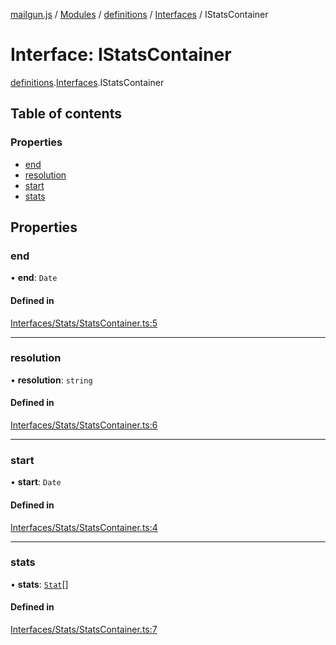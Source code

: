 [mailgun.js](../README.md) / [Modules](../modules.md) / [definitions](../modules/definitions.md) / [Interfaces](../modules/definitions.Interfaces.md) / IStatsContainer

# Interface: IStatsContainer

[definitions](../modules/definitions.md).[Interfaces](../modules/definitions.Interfaces.md).IStatsContainer

## Table of contents

### Properties

- [end](definitions.Interfaces.IStatsContainer.md#end)
- [resolution](definitions.Interfaces.IStatsContainer.md#resolution)
- [start](definitions.Interfaces.IStatsContainer.md#start)
- [stats](definitions.Interfaces.IStatsContainer.md#stats)

## Properties

### end

• **end**: `Date`

#### Defined in

[Interfaces/Stats/StatsContainer.ts:5](https://github.com/mailgun/mailgun.js/blob/aa3958c/lib/Interfaces/Stats/StatsContainer.ts#L5)

___

### resolution

• **resolution**: `string`

#### Defined in

[Interfaces/Stats/StatsContainer.ts:6](https://github.com/mailgun/mailgun.js/blob/aa3958c/lib/Interfaces/Stats/StatsContainer.ts#L6)

___

### start

• **start**: `Date`

#### Defined in

[Interfaces/Stats/StatsContainer.ts:4](https://github.com/mailgun/mailgun.js/blob/aa3958c/lib/Interfaces/Stats/StatsContainer.ts#L4)

___

### stats

• **stats**: [`Stat`](../modules/definitions.md#stat)[]

#### Defined in

[Interfaces/Stats/StatsContainer.ts:7](https://github.com/mailgun/mailgun.js/blob/aa3958c/lib/Interfaces/Stats/StatsContainer.ts#L7)
